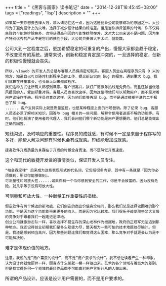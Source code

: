 +++
title = "《黑客与画家》读书笔记"
date = "2014-12-28T16:45:45+08:00"
tags = ["readings", "lisp"]
description = ""
+++


    如果某一天你想要去赚大钱，那么请记住这一点，因为这是创业公司能够成功的原因之一。大公司为了避免设计上的灾难，选择了减少设计结果的标准差。但是当你排斥差异的时候，你不仅将失败的可能性排除在外，也将获得高利润的可能性排除在外。这对大公司来说不是问题，因为生产特别优秀的产品不是它们的获胜手段。大公司只要做大不太烂，就能赢。

公司大到一定程度之后，更加希望稳定的可重复的产出，慢慢大家都会趋于稳定，不改变现有的系统。通常来说，创新和稳定肯定是冲突的，一旦选择的稳定，创新的积极性慢慢就会丧失。

    所以，viaweb 的开发人员总是与客服人员保持密切联系。客服人员坐在离程序员只有 9 米的地方，知道自己可以随时打断程序员的工作，提交新证实的 bug 的报告。遇到重大 bug，我们就算在开董事会，也会马上回来修改程序。
    我们这种方式让所有人都感到满意。客户很高兴，拨打厂商服务热线是免费的，而且还被当做通风报信的人，受到郑重对待。客服人员也喜欢这样，因为这使得他们可以帮助用户，而不是对着用户读操作手册。程序员也喜欢这样，因为他们能够再现 bug，而不是通过模糊不清的二手报告了解 bug。
    ...... 客户支持实际上就是质量监控，也是某种程度上面的市场营销。除了记录 bug，客服人员还必须了解相关知识，回答与 bug 相关的一些问题，解释令使用者迷惑不解的功能等。有时，他们也扮演了使用者的代理人，我们会问他们哪个新功能是用户更想要的，他们总是能做出正确的回答。

短线沟通，及时响应的重要性。程序员的成就感，有时候不一定是来自于程序写的多好，能帮人解决问题有时候也会有成就感。短线能增加成就感。

    提高软件开发质量的关键在于开发的时候全身贯注，而不是降低开发速度。

这个和现代的敏捷开发做的事情类似，保证开发人员专注。

    "帕金森定律" 后来成为这些表现形式的代名词，它包括很多内容，其中有一条就是『因为你必须做到，所以你能够做到』。
    可测量性和可放大性......如果你有一个令你感到安全的工作，你是不会致富的，因为没有危险，就几乎等于没有可放大性。

可测量和可放大性，一种衡量工作重要性的指标。

    假定软件有两个候选的新功能，它们创造的商业价值完全相同，那么我们总是选择较困难的那个功能。不是因为这个功能能带来更多的收入，而是因为它比较难。我们很乐于迫使那些又大又慢的竞争对手跟着我们一起走进沼泽地。 
    创业公司就像游击队一样，喜欢选择不易生存的深山老林作为根据地，政府的正规军无法追到那种地方。我还记得创业初期我们是多么筋疲力尽，整天都为一些可怕的技术难题绞尽脑汁。但是，我还是感到相当高兴，因为那些问题连我们都觉得这么困难，那么竞争对手就更会认为是不可能解决的。

难才是体现价值的地方。

    注意，我说的是“用户需要的设计”，而不是“用户要求的设计”。我不想让读者产生一种印象，认为设计师就像厨师一样，顾客点什么菜就一模一样做出来。艺术的各个领域有着巨大的差别，但是我觉得任何一个领域的最佳作品都不可能由对用户言听计从的人做出来。

所谓的产品设计。应该是设计用户需要的，而不是用户要求的。
